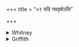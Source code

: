 +++
title = "०९ यदि नववृषोऽसि"

+++

<details><summary>Whitney</summary>

### Translation
9. If thou art nine times chief etc. etc.

### Notes
</details>

<details><summary>Griffith</summary>

यदि॑ नववृ॒षोऽसि॑ सृ॒जार॒सोऽसि ॥९॥
</details>
